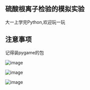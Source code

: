 ## 硫酸根离子检验的模拟实验
大一上学完Python,欢迎玩一玩

## 注意事项
记得装pygame的包

![image](https://github.com/user-attachments/assets/97efcce9-ea05-46cc-9470-c1d8601fa23b)

![image](https://github.com/user-attachments/assets/6ff90f7c-acad-41d7-bac7-5720356e453d)

![image](https://github.com/user-attachments/assets/5a41a95a-ae10-482c-93e9-aaf1b3bfc43d)
